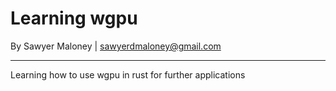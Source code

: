 # Learning wgpu
By Sawyer Maloney | sawyerdmaloney@gmail.com
____________________________________________________________
Learning how to use wgpu in rust for further applications
